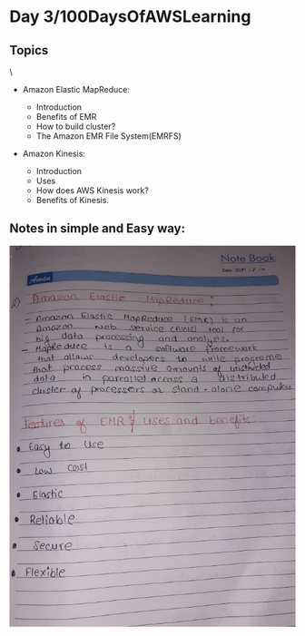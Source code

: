 <h1> Day 3/100DaysOfAWSLearning </h1>

<h2> Topics </h2>\

- Amazon Elastic MapReduce:
  - Introduction <br>
  - Benefits of EMR <br>
  - How to build cluster? <br>
  - The Amazon EMR File System(EMRFS) <br>
  
- Amazon Kinesis:
  - Introduction <br>
  - Uses <br>
  - How does AWS Kinesis work? <br>
  - Benefits of Kinesis. <br>


<h2> Notes in simple and Easy way: </h2>

<img src = "images/Day3/Day3.1.jpg">

